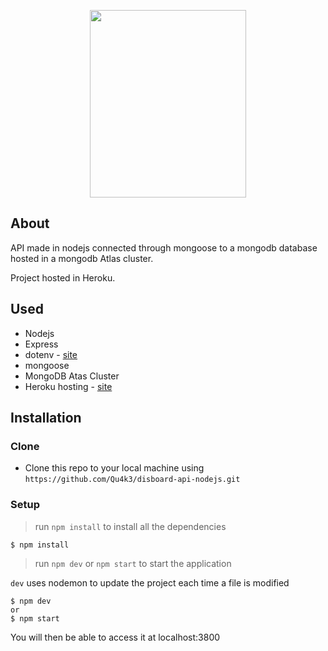 <p align="center">
    <img width="250" height="300" src="https://cdn.discordapp.com/attachments/503303753705848838/541225512459042818/tet_github.png">
</p>

## About

API made in nodejs connected through mongoose to a mongodb database hosted in a mongodb Atlas cluster.

Project hosted in Heroku.

## Used

- Nodejs
- Express
- dotenv - [site](https://github.com/motdotla/dotenv)
- mongoose
- MongoDB Atas Cluster
- Heroku hosting - [site](https://heroku.com)

## Installation

### Clone

- Clone this repo to your local machine using `https://github.com/Qu4k3/disboard-api-nodejs.git`

### Setup


> run `npm install` to install all the dependencies

```shell
$ npm install
```

> run `npm dev` or `npm start` to start the application

`dev` uses nodemon to update the project each time a file is modified

```shell
$ npm dev
or
$ npm start
```

You will then be able to access it at localhost:3800
